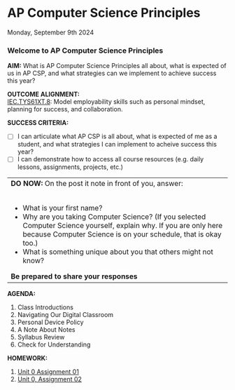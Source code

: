# AP Computer Science Principles
Monday, September 9th 2024

### Welcome to AP Computer Science Principles

**AIM:** What is AP Computer Science Principles all about, what is expected of us in AP CSP, and what strategies can we implement to achieve success this year?

**OUTCOME ALIGNMENT:**
<br><ins>IEC.TYS61XT.8</ins>: Model employability skills such as personal mindset, planning for success, and collaboration.

**SUCCESS CRITERIA:**
- [ ] I can articulate what AP CSP is all about, what is expected of me as a student, and what strategies I can implement to acheive success this year?
- [ ] I can demonstrate how to access all course resources (e.g. daily lessons, assignments, projects, etc.)

<table>
  <tr>
    <td><b>DO NOW:</b> On the post it note in front of you, answer:<br><br>
    <ul>
      <li>What is your first name?</li>
      <li> Why are you taking Computer Science? (If you selected Computer Science yourself, explain why.  If you are only here because Computer Science is on your schedule, that is okay too.)</li>
      <li> What is something unique about you that others might not know?</li>
    </ul>
    <b>Be prepared to share your responses</b>
  </tr>
</table>

**AGENDA:**

1. Class Introductions
2. Navigating Our Digital Classroom
3. Personal Device Policy
4. A Note About Notes
5. Syllabus Review
6. Check for Understanding

**HOMEWORK:** 
1. [Unit 0 Assignment 01](https://github.com/MrJSwotinsky/AP_Computer_Science_Principles/blob/main/Unit_0_Digital_Information/Daily_Assignments/Unit_0_Assignment_01_Due_Fri_Sept_6_Create_and_Share_Repo.md)
2. [Unit 0, Assignment 02](https://github.com/MrJSwotinsky/AP_Computer_Science_Principles/blob/main/Unit_0_Digital_Information/Daily_Assignments/Unit_0_Assignment_02_Due_Mon_Sept_9_Join_AP_Clasroom_Section.md)
